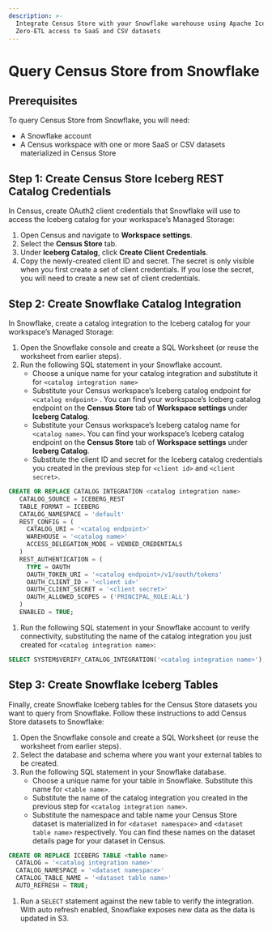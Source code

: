 ```yaml
---
description: >-
  Integrate Census Store with your Snowflake warehouse using Apache Iceberg for
  Zero-ETL access to SaaS and CSV datasets
---
```


# Query Census Store from Snowflake

## Prerequisites

To query Census Store from Snowflake, you will need:

* A Snowflake account
* A Census workspace with one or more SaaS or CSV datasets materialized in Census Store

## Step 1: Create Census Store Iceberg REST Catalog Credentials

In Census, create OAuth2 client credentials that Snowflake will use to access the Iceberg catalog for your workspace’s Managed Storage:

1. Open Census and navigate to **Workspace settings**.
2. Select the **Census Store** tab.
3. Under **Iceberg Catalog**, click **Create Client Credentials**.
4. Copy the newly-created client ID and secret. The secret is only visible when you first create a set of client credentials. If you lose the secret, you will need to create a new set of client credentials.

## Step 2: Create Snowflake Catalog Integration

In Snowflake, create a catalog integration to the Iceberg catalog for your workspace’s Managed Storage:

1. Open the Snowflake console and create a SQL Worksheet (or reuse the worksheet from earlier steps).
2. Run the following SQL statement in your Snowflake account.
   * Choose a unique name for your catalog integration and substitute it for `<catalog integration name>`
   * Substitute your Census workspace’s Iceberg catalog endpoint for `<catalog endpoint>` . You can find your workspace’s Iceberg catalog endpoint on the **Census Store** tab of **Workspace settings** under **Iceberg Catalog**.
   * Substitute your Census workspace’s Iceberg catalog name for `<catalog name>`. You can find your workspace’s Iceberg catalog endpoint on the **Census Store** tab of **Workspace settings** under **Iceberg Catalog**.
   * Substitute the client ID and secret for the Iceberg catalog credentials you created in the previous step for `<client id>` and `<client secret>`.

```sql
CREATE OR REPLACE CATALOG INTEGRATION <catalog integration name>
   CATALOG_SOURCE = ICEBERG_REST
   TABLE_FORMAT = ICEBERG
   CATALOG_NAMESPACE = 'default'
   REST_CONFIG = (
     CATALOG_URI = '<catalog endpoint>'
     WAREHOUSE = '<catalog name>'
     ACCESS_DELEGATION_MODE = VENDED_CREDENTIALS
   )
   REST_AUTHENTICATION = (
     TYPE = OAUTH
     OAUTH_TOKEN_URI = '<catalog endpoint>/v1/oauth/tokens'
     OAUTH_CLIENT_ID = '<client id>'
     OAUTH_CLIENT_SECRET = '<client secret>'
     OAUTH_ALLOWED_SCOPES = ('PRINCIPAL_ROLE:ALL')
   )
   ENABLED = TRUE;
```

1. Run the following SQL statement in your Snowflake account to verify connectivity, substituting the name of the catalog integration you just created for `<catalog integration name>`:

```sql
SELECT SYSTEM$VERIFY_CATALOG_INTEGRATION('<catalog integration name>');
```

## Step 3: Create Snowflake Iceberg Tables

Finally, create Snowflake Iceberg tables for the Census Store datasets you want to query from Snowflake. Follow these instructions to add Census Store datasets to Snowflake:

1. Open the Snowflake console and create a SQL Worksheet (or reuse the worksheet from earlier steps).
2. Select the database and schema where you want your external tables to be created.
3. Run the following SQL statement in your Snowflake database.
   * Choose a unique name for your table in Snowflake. Substitute this name for `<table name>`.
   * Substitute the name of the catalog integration you created in the previous step for `<catalog integration name>`.
   * Substitute the namespace and table name your Census Store dataset is materialized in for `<dataset namespace>` and `<dataset table name>` respectively. You can find these names on the dataset details page for your dataset in Census.

```sql
CREATE OR REPLACE ICEBERG TABLE <table name>
  CATALOG = '<catalog integration name>'
  CATALOG_NAMESPACE = '<dataset namespace>'
  CATALOG_TABLE_NAME = '<dataset table name>'
  AUTO_REFRESH = TRUE;
```

1. Run a `SELECT` statement against the new table to verify the integration. With auto refresh enabled, Snowflake exposes new data as the data is updated in S3.

